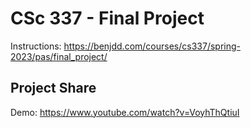 # CSc 337 - Final Project
Instructions: https://benjdd.com/courses/cs337/spring-2023/pas/final_project/
## Project Share
Demo: https://www.youtube.com/watch?v=VoyhThQtiuI
